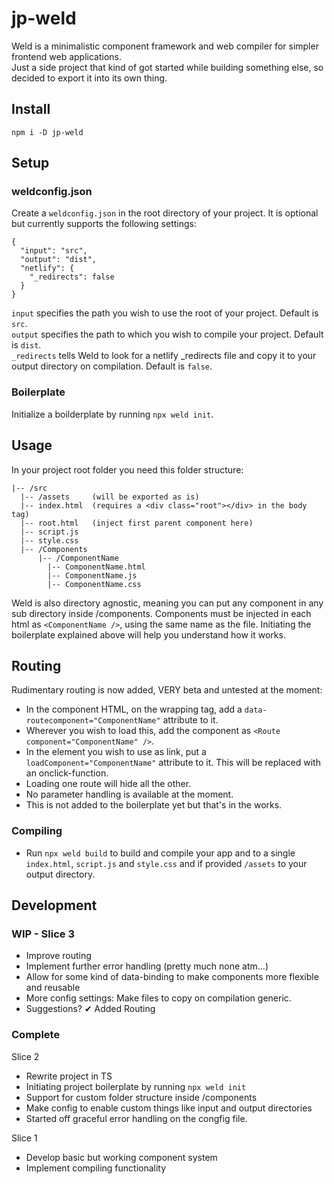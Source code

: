 # jp-weld

Weld is a minimalistic component framework and web compiler for simpler frontend web applications.  
Just a side project that kind of got started while building something else, so decided to export it into its own thing.

## Install

`npm i -D jp-weld`

## Setup

### weldconfig.json

Create a `weldconfig.json` in the root directory of your project. It is optional but currently supports the following settings:

```
{
  "input": "src",
  "output": "dist",
  "netlify": {
    "_redirects": false
  }
}

```

`input` specifies the path you wish to use the root of your project. Default is `src`.  
`output` specifies the path to which you wish to compile your project. Default is `dist`.  
`_redirects` tells Weld to look for a netlify \_redirects file and copy it to your output directory on compilation. Default is `false`.

### Boilerplate

Initialize a boilderplate by running `npx weld init`.

## Usage

In your project root folder you need this folder structure:

```
|-- /src
  |-- /assets     (will be exported as is)
  |-- index.html  (requires a <div class="root"></div> in the body tag)
  |-- root.html   (inject first parent component here)
  |-- script.js
  |-- style.css
  |-- /Components
      |-- /ComponentName
        |-- ComponentName.html
        |-- ComponentName.js
        |-- ComponentName.css
```

Weld is also directory agnostic, meaning you can put any component in any sub directory inside /components.
Components must be injected in each html as `<ComponentName />`, using the same name as the file.
Initiating the boilerplate explained above will help you understand how it works.

## Routing

Rudimentary routing is now added, VERY beta and untested at the moment:

- In the component HTML, on the wrapping tag, add a `data-routecomponent="ComponentName"` attribute to it.
- Wherever you wish to load this, add the component as `<Route component="ComponentName" />`.
- In the element you wish to use as link, put a `loadComponent="ComponentName"` attribute to it. This will be replaced with an onclick-function.
- Loading one route will hide all the other.
- No parameter handling is available at the moment.
- This is not added to the boilerplate yet but that's in the works.

### Compiling

- Run `npx weld build` to build and compile your app and to a single `index.html`, `script.js` and `style.css` and if provided `/assets` to your output directory.

## Development

###

### WIP - Slice 3

- Improve routing
- Implement further error handling (pretty much none atm...)
- Allow for some kind of data-binding to make components more flexible and reusable
- More config settings: Make files to copy on compilation generic.
- Suggestions?
  ✔ Added Routing

### Complete

Slice 2

- Rewrite project in TS
- Initiating project boilerplate by running `npx weld init`
- Support for custom folder structure inside /components
- Make config to enable custom things like input and output directories
- Started off graceful error handling on the congfig file.

Slice 1

- Develop basic but working component system
- Implement compiling functionality
